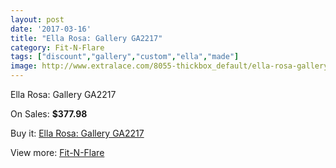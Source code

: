 ```yaml
---
layout: post
date: '2017-03-16'
title: "Ella Rosa: Gallery GA2217"
category: Fit-N-Flare
tags: ["discount","gallery","custom","ella","made"]
image: http://www.extralace.com/8055-thickbox_default/ella-rosa-gallery-ga2217.jpg
---
```

Ella Rosa: Gallery GA2217

On Sales: **$377.98**
<a href="https://www.extralace.com/fit-n-flare/3821-ella-rosa-gallery-ga2217.html"><amp-img layout="responsive" width="600" height="600" src="//www.extralace.com/8055-thickbox_default/ella-rosa-gallery-ga2217.jpg" alt="Ella Rosa: Gallery GA2217 0" /></a>
<a href="https://www.extralace.com/fit-n-flare/3821-ella-rosa-gallery-ga2217.html"><amp-img layout="responsive" width="600" height="600" src="//www.extralace.com/8056-thickbox_default/ella-rosa-gallery-ga2217.jpg" alt="Ella Rosa: Gallery GA2217 1" /></a>

Buy it: [Ella Rosa: Gallery GA2217](https://www.extralace.com/fit-n-flare/3821-ella-rosa-gallery-ga2217.html "Ella Rosa: Gallery GA2217")

View more: [Fit-N-Flare](https://www.extralace.com/4-fit-n-flare "Fit-N-Flare")